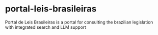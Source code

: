 # portal-leis-brasileiras
Portal de Leis Brasileiras is a portal for consulting the brazilian legislation with integrated search and LLM support
